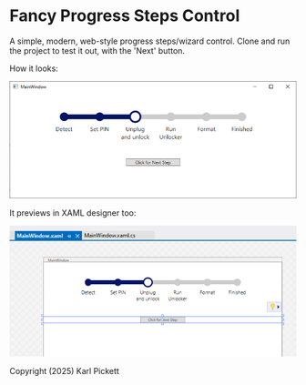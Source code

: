 # Fancy Progress Steps Control

A simple, modern, web-style progress steps/wizard control.  Clone and run the
project to test it out, with the 'Next' button.

How it looks:

![Screenshot](doc/screenshot.png)

It previews in XAML designer too:

![Screenshot](doc/designer.png)


Copyright (2025) Karl Pickett

